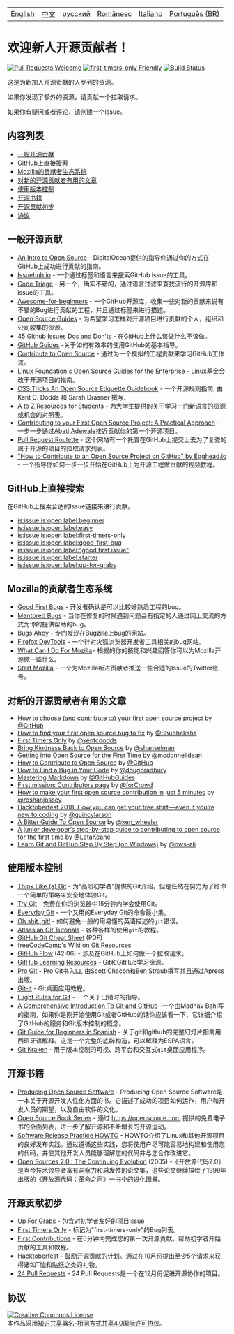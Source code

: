 <table>
    <tr>
        <!-- Do not translate this table -->
        <td><a href="./README.md"> English </a></td>
        <td><a href="./README-CN.md"> 中文 </a></td>
        <td><a href="./README-RU.md"> русский </a></td>
        <td><a href="./README-RO.md"> Românesc </a></td>
        <td><a href="./README-IT.md"> Italiano </a></td>
        <td><a href="./README-pt-BR.md"> Português (BR) </a></td>
    </tr>
</table>

# 欢迎新人开源贡献者！

[![Pull Requests Welcome](https://img.shields.io/badge/PRs-welcome-brightgreen.svg?style=flat)](http://makeapullrequest.com)
[![first-timers-only Friendly](https://img.shields.io/badge/first--timers--only-friendly-blue.svg)](http://www.firsttimersonly.com/)
[![Build Status](https://travis-ci.org/freeCodeCamp/how-to-contribute-to-open-source.svg?branch=master)](https://travis-ci.org/freeCodeCamp/how-to-contribute-to-open-source)

这是为新加入开源贡献的人罗列的资源。

如果你发现了额外的资源，请贡献一个拉取请求。

如果你有疑问或者评论，请创建一个issue。

## 内容列表
- [一般开源贡献](#%E4%B8%80%E8%88%AC%E5%BC%80%E6%BA%90%E8%B4%A1%E7%8C%AE)
- [GitHub上直接搜索](#github%E4%B8%8A%E7%9B%B4%E6%8E%A5%E6%90%9C%E7%B4%A2)
- [Mozilla的贡献者生态系统](#mozilla%E7%9A%84%E8%B4%A1%E7%8C%AE%E8%80%85%E7%94%9F%E6%80%81%E7%B3%BB%E7%BB%9F)
- [对新的开源贡献者有用的文章](#%E5%AF%B9%E6%96%B0%E7%9A%84%E5%BC%80%E6%BA%90%E8%B4%A1%E7%8C%AE%E8%80%85%E6%9C%89%E7%94%A8%E7%9A%84%E6%96%87%E7%AB%A0)
- [使用版本控制](#%E4%BD%BF%E7%94%A8%E7%89%88%E6%9C%AC%E6%8E%A7%E5%88%B6)
- [开源书籍](#%E5%BC%80%E6%BA%90%E4%B9%A6%E7%B1%8D)
- [开源贡献初步](#%E5%BC%80%E6%BA%90%E8%B4%A1%E7%8C%AE%E5%88%9D%E6%AD%A5)
- [协议](#%E5%8D%8F%E8%AE%AE)

## 一般开源贡献
- [An Intro to Open Source](https://www.digitalocean.com/community/tutorial_series/an-introduction-to-open-source) - DigitalOcean提供的指导你通过你的方式在GitHub上成功进行贡献的指南。
- [Issuehub.io](http://issuehub.io/) - 一个通过标签和语言来搜索GitHub issue的工具。
- [Code Triage](https://www.codetriage.com/) - 另一个，确实不错的，通过语言过滤来查找流行的开源库和issue的工具。
- [Awesome-for-beginners](https://github.com/MunGell/awesome-for-beginners) - 一个GitHub开源库，收集一些对新的贡献来说有不错的Bug进行贡献的工程，并且通过标签来进行描述。
- [Open Source Guides](https://opensource.guide/) - 为希望学习怎样对开源项目进行贡献的个人，组织和公司收集的资源。
- [45 Github Issues Dos and Don’ts](https://hackernoon.com/45-github-issues-dos-and-donts-dfec9ab4b612) - 在GitHub上什么该做什么不该做。
- [GitHub Guides](https://guides.github.com/) -关于如何有效率的使用GitHub的基本指导。
- [Contribute to Open Source](https://github.com/danthareja/contribute-to-open-source) - 通过为一个模拟的工程贡献来学习GitHub工作流。
- [Linux Foundation's Open Source Guides for the Enterprise](https://www.linuxfoundation.org/resources/open-source-guides/) - Linux基金会改于开源项目的指南。
- [CSS Tricks An Open Source Etiquette Guidebook](https://css-tricks.com/open-source-etiquette-guidebook/) - 一个开源规则指南, 由 Kent C. Dodds 和 Sarah Drasner 撰写.
- [A to Z Resources for Students](https://github.com/dipakkr/A-to-Z-Resources-for-Students) - 为大学生提供的关于学习一门新语言的资源或机会的对照表。
- [Contributing to your First Open Source Project: A Practical Approach](https://blog.devcenter.co/contributing-to-your-first-open-source-project-a-practical-approach-1928c4cbdae) - 一步一步通过[Abati Adewale](https://www.acekyd.com)接近贡献你的第一个开源项目。
- [Pull Request Roulette](http://www.pullrequestroulette.com/) - 这个网站有一个托管在GitHub上提交上去为了复查的属于开源的项目的拉取请求列表。
- ["How to Contribute to an Open Source Project on GitHub" by Egghead.io](https://egghead.io/courses/how-to-contribute-to-an-open-source-project-on-github) - 一个指导你如何一步一步开始在GitHub上为开源工程做贡献的视频教程。

## GitHub上直接搜索
在GitHub上搜索合适的Issue链接来进行贡献。
- [is:issue is:open label:beginner](https://github.com/search?utf8=%E2%9C%93&q=is%3Aissue+is%3Aopen+label%3Abeginner)
- [is:issue is:open label:easy](https://github.com/search?utf8=%E2%9C%93&q=is%3Aissue+is%3Aopen+label%3Aeasy)
- [is:issue is:open label:first-timers-only](https://github.com/search?utf8=%E2%9C%93&q=is%3Aissue+is%3Aopen+label%3Afirst-timers-only)
- [is:issue is:open label:good-first-bug](https://github.com/search?utf8=%E2%9C%93&q=is%3Aissue+is%3Aopen+label%3Agood-first-bug)
- [is:issue is:open label:"good first issue"](https://github.com/search?utf8=%E2%9C%93&q=is%3Aissue+is%3Aopen+label%3A"good+first+issue")
- [is:issue is:open label:starter](https://github.com/search?utf8=%E2%9C%93&q=is%3Aissue+is%3Aopen+label%3Astarter)
- [is:issue is:open label:up-for-grabs](https://github.com/search?utf8=%E2%9C%93&q=is%3Aissue+is%3Aopen+label%3Aup-for-grabs)

## Mozilla的贡献者生态系统
- [Good First Bugs](https://bugzil.la/sw:%22[good%20first%20bug]%22&limit=0) - 开发者确认是可以比较好熟悉工程的bug。
- [Mentored Bugs](https://bugzilla.mozilla.org/buglist.cgi?quicksearch=mentor%3A%40) - 当你在修复的时候遇到问题会有指定的人通过网上交流的方式为你的提供帮助的bug。
- [Bugs Ahoy](http://www.joshmatthews.net/bugsahoy/) - 专门发现在Bugzilla上bug的网站。
- [Firefox DevTools](http://firefox-dev.tools/) - 一个针对火狐浏览器开发者工具相关的bug网站。
- [What Can I Do For Mozilla](http://whatcanidoformozilla.org/) - 根据的你的技能和兴趣回答你可以为Mozilla开源做一些什么。 
- [Start Mozilla](https://twitter.com/StartMozilla) - 一个为Mozilla新进贡献者推送一些合适的Issue的Twitter账号。

## 对新的开源贡献者有用的文章
- [How to choose (and contribute to) your first open source project](https://github.com/collections/choosing-projects) by [@GitHub](https://github.com/github)
- [How to find your first open source bug to fix](https://medium.freecodecamp.org/finding-your-first-open-source-project-or-bug-to-work-on-1712f651e5ba#.slc8i2h1l) by [@Shubheksha](https://github.com/Shubheksha)
- [First Timers Only](https://medium.com/@kentcdodds/first-timers-only-78281ea47455) by [@kentcdodds](https://github.com/kentcdodds)
- [Bring Kindness Back to Open Source](http://www.hanselman.com/blog/BringKindnessBackToOpenSource.aspx) by [@shanselman](https://github.com/shanselman)
- [Getting into Open Source for the First Time](https://www.nearform.com/blog/getting-into-open-source-for-the-first-time/) by [@mcdonnelldean](https://github.com/mcdonnelldean)
- [How to Contribute to Open Source](https://opensource.guide/how-to-contribute/) by [@GitHub](https://github.com/github)
- [How to Find a Bug in Your Code](https://8thlight.com/blog/doug-bradbury/2016/06/29/how-to-find-bug-in-your-code.html) by [@dougbradbury](https://twitter.com/dougbradbury)
- [Mastering Markdown](https://guides.github.com/features/mastering-markdown/) by [@GitHubGuides](https://guides.github.com/)
- [First mission: Contributors page](https://medium.com/@forCrowd/first-mission-contributors-page-df24e6e70705#.2v2g0no29) by [@forCrowd](https://github.com/forCrowd)
- [How to make your first open source contribution in just 5 minutes](https://medium.freecodecamp.org/how-to-make-your-first-open-source-contribution-in-just-5-minutes-aaad1fc59c9a) by [@roshanjossey](https://medium.freecodecamp.org/@roshanjossey)
- [Hacktoberfest 2018: How you can get your free shirt — even if you’re new to coding](https://medium.freecodecamp.org/hacktoberfest-2018-how-you-can-get-your-free-shirt-even-if-youre-new-to-coding-96080dd0b01b) by [@quincylarson](https://medium.freecodecamp.org/@quincylarson)
- [A Bitter Guide To Open Source](https://medium.com/codezillas/a-bitter-guide-to-open-source-a8e3b6a3c1c4) by [@ken_wheeler](https://medium.com/@ken_wheeler)
- [A junior developer’s step-by-step guide to contributing to open source for the first time](https://hackernoon.com/contributing-to-open-source-the-sharks-are-photoshopped-47e22db1ab86) by [@LetaKeane](http://www.letakeane.com/)
- [Learn Git and GitHub Step By Step (on Windows)](https://medium.com/@ows_ali/be93518e06dc) by [@ows-ali](https://medium.com/@ows_ali)

## 使用版本控制
- [Think Like (a) Git](http://think-like-a-git.net/) - 为“高阶初学者”提供的Git介绍，但是任然在努力为了给你一个简单的策略来安全地体验Git。
- [Try Git](https://try.github.io/) - 免费在你的浏览器中15分钟内学会使用Git。
- [Everyday Git](https://git-scm.com/docs/giteveryday) - 一个又用的Everyday Git的命令最小集。
- [Oh shit, git!](http://ohshitgit.com/) - 如何避免一般的用易懂的英语描述的`git`错误。
- [Atlassian Git Tutorials](https://www.atlassian.com/git/tutorials/) - 各种各样的使用`git`的教程。
- [GitHub Git Cheat Sheet](https://education.github.com/git-cheat-sheet-education.pdf) (PDF)
- [freeCodeCamp's Wiki on Git Resources](https://forum.freecodecamp.org/t/wiki-git-resources/13136)
- [GitHub Flow](https://www.youtube.com/watch?v=juLIxo42A_s) (42:06) - 涉及在GitHub上如何做一个拉取请求。
- [GitHub Learning Resources](https://help.github.com/articles/git-and-github-learning-resources/) - Git和GitHub学习资源。
- [Pro Git](https://git-scm.com/book/en/v2) - Pro Git书入口, 由Scott Chacon和Ben Straub撰写并且通过Apress出版。
- [Git-it](https://github.com/jlord/git-it-electron) - Git桌面应用教程。
- [Flight Rules for Git](https://github.com/k88hudson/git-flight-rules) - 一个关于出错时的指导。
- [A Comprehensive Introduction To Git and GitHub](https://codeburst.io/git-good-part-a-e0d826286a2a) -一个由Madhav Bahl写的指南，如果你是刚开始使用Git或者GitHub的话你应该看一下，它详细介绍了GitHub的服务和Git版本控制的概念。
- [Git Guide for Beginners in Spanish](https://platzi.github.io/git-slides/#/) - 关于git和github的完整幻灯片指南用西班牙语解释。这是一个完整的底辟构造，可以解释为ESPA语言。
- [Git Kraken](https://www.gitkraken.com/git-client) -  用于版本控制的可视、跨平台和交互式`git`桌面应用程序。

## 开源书籍
- [Producing Open Source Software](http://producingoss.com/) - Producing Open Source Software是一本关于开源开发人性化方面的书。它描述了成功的项目如何运作，用户和开发人员的期望，以及自由软件的文化。
- [Open Source Book Series](https://opensource.com/resources/ebooks) - 通过 https://opensource.com 提供的免费电子书的全面列表，进一步了解开源和不断增长的开源运动。
- [Software Release Practice HOWTO](http://en.tldp.org/HOWTO/Software-Release-Practice-HOWTO/) - HOWTO介绍了Linux和其他开源项目的良好发布实践。通过遵循这些实践，您将使用户尽可能容易地构建和使用您的代码，并使其他开发人员能够理解您的代码并与您合作改进它。
- [Open Sources 2.0 : The Continuing Evolution](https://archive.org/details/opensources2.000diborich) (2005) -《开放源代码2.0》是当今技术领导者富有洞察力和启发性的论文集，这些论文继续描绘了1999年出版的《开放源代码：革命之声》一书中的进化图景。

## 开源贡献初步
- [Up For Grabs](http://up-for-grabs.net/#/) - 包含对初学者友好的项目Issue
- [First Timers Only](http://www.firsttimersonly.com/) - 标记为"first-timers-only"的Bug列表。
- [First Contributions](https://firstcontributions.github.io/) - 在5分钟内完成您的第一次开源贡献。帮助初学者开始贡献的工具和教程。
- [Hacktoberfest](https://hacktoberfest.digitalocean.com/) - 鼓励开源贡献的计划。通过在10月份提出至少5个请求来获得诸如T恤和贴纸之类的礼物。
- [24 Pull Requests](https://24pullrequests.com) - 24 Pull Requests是一个在12月份促进开源协作的项目。

## 协议
<a rel="license" href="http://creativecommons.org/licenses/by-sa/4.0/"><img alt="Creative Commons License" style="border-width:0" src="https://i.creativecommons.org/l/by-sa/4.0/88x31.png" /></a><br />本作品采用<a rel="license" href="http://creativecommons.org/licenses/by-sa/4.0/">知识共享署名-相同方式共享4.0国际许可协议</a>。

